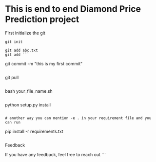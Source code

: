# This is end to end Diamond Price Prediction project

First initialize the git

```git init```

```
git add abc.txt
git add ```

```
git commit -m "this is my first commit"
```

```
git pull

```

```
bash your_file_name.sh
```

```
python setup.py install
```

# another way you can mention -e . in your requirement file and you can run

```
pip install -r requirements.txt
```

```
Feedback

If you have any feedback, feel free to reach out ```
